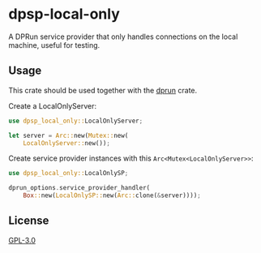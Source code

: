 # dpsp-local-only

A DPRun service provider that only handles connections on the local machine, useful for testing.

## Usage

This crate should be used together with the [dprun](../dprun) crate.

Create a LocalOnlyServer:

```rust
use dpsp_local_only::LocalOnlyServer;

let server = Arc::new(Mutex::new(
    LocalOnlyServer::new());
```

Create service provider instances with this `Arc<Mutex<LocalOnlyServer>>`:

```rust
use dpsp_local_only::LocalOnlySP;

dprun_options.service_provider_handler(
    Box::new(LocalOnlySP::new(Arc::clone(&server))));
```

## License

[GPL-3.0](../../LICENSE.md)
